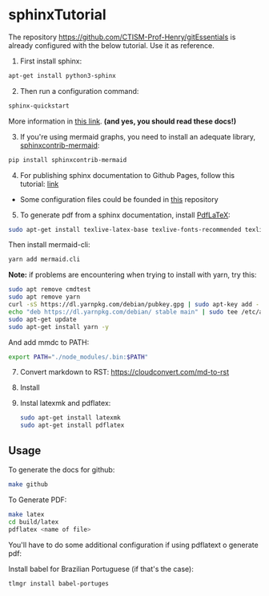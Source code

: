 # sphinxTutorial

The repository https://github.com/CTISM-Prof-Henry/gitEssentials is already configured with the below tutorial. Use it as reference.

1. First install sphinx:

```bash
apt-get install python3-sphinx
```

2. Then run a configuration command:

```bash
sphinx-quickstart
```

More information in [this link](https://www.sphinx-doc.org/en/master/usage/quickstart.html). **(and yes, you should read these docs!)**

3. If you're using mermaid graphs, you need to install an adequate library, [sphinxcontrib-mermaid](https://github.com/mgaitan/sphinxcontrib-mermaid):

```bash
pip install sphinxcontrib-mermaid
```

4. For publishing sphinx documentation to Github Pages, follow this tutorial: [link](https://www.docslikecode.com/articles/github-pages-python-sphinx/) 
  * Some configuration files could be founded in [this](https://github.com/annegentle/create-demo) repository 
5. To generate pdf from a sphinx documentation, install [PdfLaTeX](https://gist.github.com/rain1024/98dd5e2c6c8c28f9ea9d):

```bash
sudo apt-get install texlive-latex-base texlive-fonts-recommended texlive-fonts-extra texlive-latex-extra
```

Then install mermaid-cli:


```bash
yarn add mermaid.cli
```

**Note:** if problems are encountering when trying to install with yarn, try this:

```bash
sudo apt remove cmdtest
sudo apt remove yarn
curl -sS https://dl.yarnpkg.com/debian/pubkey.gpg | sudo apt-key add -
echo "deb https://dl.yarnpkg.com/debian/ stable main" | sudo tee /etc/apt/sources.list.d/yarn.list
sudo apt-get update
sudo apt-get install yarn -y
```

And add mmdc to PATH:

```bash
export PATH="./node_modules/.bin:$PATH" 
```


7. Convert markdown to RST: https://cloudconvert.com/md-to-rst
8. Install 
9. Instal latexmk and pdflatex: 

   ```bash
   sudo apt-get install latexmk
   sudo apt-get install pdflatex
   ```

## Usage

To generate the docs for github:

```bash
make github
```

To Generate PDF:

```bash
make latex
cd build/latex
pdflatex <name of file>
```

You'll have to do some additional configuration if using pdflatext o generate pdf:

Install babel for Brazilian Portuguese (if that's the case):

```tlmgr install babel-portuges```

